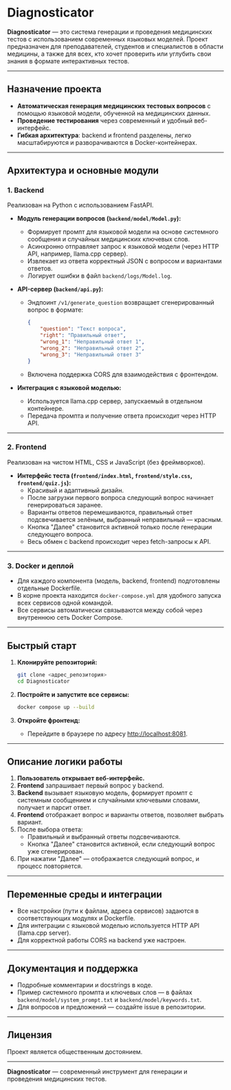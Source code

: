 # Diagnosticator

**Diagnosticator** — это система генерации и проведения медицинских тестов с использованием современных языковых моделей. Проект предназначен для преподавателей, студентов и специалистов в области медицины, а также для всех, кто хочет проверить или углубить свои знания в формате интерактивных тестов.

---

## Назначение проекта

- **Автоматическая генерация медицинских тестовых вопросов** с помощью языковой модели, обученной на медицинских данных.
- **Проведение тестирования** через современный и удобный веб-интерфейс.
- **Гибкая архитектура**: backend и frontend разделены, легко масштабируются и разворачиваются в Docker-контейнерах.

---

## Архитектура и основные модули

### 1. **Backend**

Реализован на Python с использованием FastAPI.

- **Модуль генерации вопросов (`backend/model/Model.py`):**
	- Формирует промпт для языковой модели на основе системного сообщения и случайных медицинских ключевых слов.
	- Асинхронно отправляет запрос к языковой модели (через HTTP API, например, llama.cpp сервер).
	- Извлекает из ответа корректный JSON с вопросом и вариантами ответов.
	- Логирует ошибки в файл `backend/logs/Model.log`.

- **API-сервер (`backend/api.py`):**
	- Эндпоинт `/v1/generate_question` возвращает сгенерированный вопрос в формате:
		```json
		{
			"question": "Текст вопроса",
			"right": "Правильный ответ",
			"wrong_1": "Неправильный ответ 1",
			"wrong_2": "Неправильный ответ 2",
			"wrong_3": "Неправильный ответ 3"
		}
		```
	- Включена поддержка CORS для взаимодействия с фронтендом.

- **Интеграция с языковой моделью:**
	- Используется llama.cpp сервер, запускаемый в отдельном контейнере.
	- Передача промпта и получение ответа происходит через HTTP API.

---

### 2. **Frontend**

Реализован на чистом HTML, CSS и JavaScript (без фреймворков).

- **Интерфейс теста (`frontend/index.html`, `frontend/style.css`, `frontend/quiz.js`):**
	- Красивый и адаптивный дизайн.
	- После загрузки первого вопроса следующий вопрос начинает генерироваться заранее.
	- Варианты ответов перемешиваются, правильный ответ подсвечивается зелёным, выбранный неправильный — красным.
	- Кнопка "Далее" становится активной только после генерации следующего вопроса.
	- Весь обмен с backend происходит через fetch-запросы к API.

---

### 3. **Docker и деплой**

- Для каждого компонента (модель, backend, frontend) подготовлены отдельные Dockerfile.
- В корне проекта находится `docker-compose.yml` для удобного запуска всех сервисов одной командой.
- Все сервисы автоматически связываются между собой через внутреннюю сеть Docker Compose.

---

## Быстрый старт

1. **Клонируйте репозиторий:**
	```bash
	git clone <адрес_репозитория>
	cd Diagnosticator
	```

2. **Постройте и запустите все сервисы:**
	```bash
	docker compose up --build
	```

3. **Откройте фронтенд:**
	- Перейдите в браузере по адресу [http://localhost:8081](http://localhost:8081).

---

## Описание логики работы

1. **Пользователь открывает веб-интерфейс.**
2. **Frontend** запрашивает первый вопрос у backend.
3. **Backend** вызывает языковую модель, формирует промпт с системным сообщением и случайными ключевыми словами, получает и парсит ответ.
4. **Frontend** отображает вопрос и варианты ответов, позволяет выбрать вариант.
5. После выбора ответа:
	- Правильный и выбранный ответы подсвечиваются.
	- Кнопка "Далее" становится активной, если следующий вопрос уже сгенерирован.
6. При нажатии "Далее" — отображается следующий вопрос, и процесс повторяется.

---

## Переменные среды и интеграции

- Все настройки (пути к файлам, адреса сервисов) задаются в соответствующих модулях и Dockerfile.
- Для интеграции с языковой моделью используется HTTP API (llama.cpp server).
- Для корректной работы CORS на backend уже настроен.

---

## Документация и поддержка

- Подробные комментарии и docstrings в коде.
- Пример системного промпта и ключевых слов — в файлах `backend/model/system_prompt.txt` и `backend/model/keywords.txt`.
- Для вопросов и предложений — создайте issue в репозитории.

---

## Лицензия

Проект является общественным достоянием.

---

**Diagnosticator** — современный инструмент для генерации и проведения медицинских тестов.